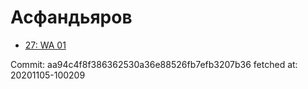 # Асфандьяров
- [27: WA 01](27.md)

Commit: aa94c4f8f386362530a36e88526fb7efb3207b36
 fetched at: 20201105-100209
